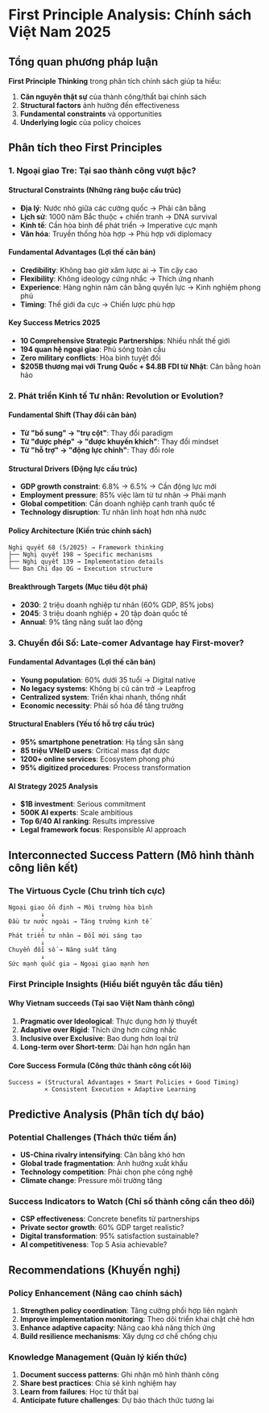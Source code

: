 # First Principle Analysis: Chính sách Việt Nam 2025

## Tổng quan phương pháp luận

**First Principle Thinking** trong phân tích chính sách giúp ta hiểu:
1. **Căn nguyên thật sự** của thành công/thất bại chính sách
2. **Structural factors** ảnh hưởng đến effectiveness
3. **Fundamental constraints** và opportunities
4. **Underlying logic** của policy choices

## Phân tích theo First Principles

### 1. Ngoại giao Tre: Tại sao thành công vượt bậc?

#### Structural Constraints (Những ràng buộc cấu trúc)
- **Địa lý**: Nước nhỏ giữa các cường quốc → Phải cân bằng
- **Lịch sử**: 1000 năm Bắc thuộc + chiến tranh → DNA survival
- **Kinh tế**: Cần hòa bình để phát triển → Imperative cực mạnh
- **Văn hóa**: Truyền thống hòa hợp → Phù hợp với diplomacy

#### Fundamental Advantages (Lợi thế căn bản)
- **Credibility**: Không bao giờ xâm lược ai → Tin cậy cao
- **Flexibility**: Không ideology cứng nhắc → Thích ứng nhanh
- **Experience**: Hàng nghìn năm cân bằng quyền lực → Kinh nghiệm phong phú
- **Timing**: Thế giới đa cực → Chiến lược phù hợp

#### Key Success Metrics 2025
- **10 Comprehensive Strategic Partnerships**: Nhiều nhất thế giới
- **194 quan hệ ngoại giao**: Phủ sóng toàn cầu
- **Zero military conflicts**: Hòa bình tuyệt đối
- **$205B thương mại với Trung Quốc + $4.8B FDI từ Nhật**: Cân bằng hoàn hảo

### 2. Phát triển Kinh tế Tư nhân: Revolution or Evolution?

#### Fundamental Shift (Thay đổi căn bản)
- **Từ "bổ sung" → "trụ cột"**: Thay đổi paradigm
- **Từ "được phép" → "được khuyến khích"**: Thay đổi mindset
- **Từ "hỗ trợ" → "động lực chính"**: Thay đổi role

#### Structural Drivers (Động lực cấu trúc)
- **GDP growth constraint**: 6.8% → 6.5% → Cần động lực mới
- **Employment pressure**: 85% việc làm từ tư nhân → Phải mạnh
- **Global competition**: Cần doanh nghiệp cạnh tranh quốc tế
- **Technology disruption**: Tư nhân linh hoạt hơn nhà nước

#### Policy Architecture (Kiến trúc chính sách)
```
Nghị quyết 68 (5/2025) → Framework thinking
├── Nghị quyết 198 → Specific mechanisms  
├── Nghị quyết 139 → Implementation details
└── Ban Chỉ đạo QG → Execution structure
```

#### Breakthrough Targets (Mục tiêu đột phá)
- **2030**: 2 triệu doanh nghiệp tư nhân (60% GDP, 85% jobs)
- **2045**: 3 triệu doanh nghiệp + 20 tập đoàn quốc tế
- **Annual**: 9% tăng năng suất lao động

### 3. Chuyển đổi Số: Late-comer Advantage hay First-mover?

#### Fundamental Advantages (Lợi thế căn bản)
- **Young population**: 60% dưới 35 tuổi → Digital native
- **No legacy systems**: Không bị cũ cản trở → Leapfrog
- **Centralized system**: Triển khai nhanh, thống nhất
- **Economic necessity**: Phải số hóa để tăng trưởng

#### Structural Enablers (Yếu tố hỗ trợ cấu trúc)
- **95% smartphone penetration**: Hạ tầng sẵn sàng
- **85 triệu VNeID users**: Critical mass đạt được
- **1200+ online services**: Ecosystem phong phú
- **95% digitized procedures**: Process transformation

#### AI Strategy 2025 Analysis
- **$1B investment**: Serious commitment
- **500K AI experts**: Scale ambitious
- **Top 6/40 AI ranking**: Results impressive
- **Legal framework focus**: Responsible AI approach

## Interconnected Success Pattern (Mô hình thành công liên kết)

### The Virtuous Cycle (Chu trình tích cực)
```
Ngoại giao ổn định → Môi trường hòa bình
         ↓
Đầu tư nước ngoài → Tăng trưởng kinh tế  
         ↓
Phát triển tư nhân → Đổi mới sáng tạo
         ↓
Chuyển đổi số → Năng suất tăng
         ↓
Sức mạnh quốc gia → Ngoại giao mạnh hơn
```

### First Principle Insights (Hiểu biết nguyên tắc đầu tiên)

#### Why Vietnam succeeds (Tại sao Việt Nam thành công)
1. **Pragmatic over Ideological**: Thực dụng hơn lý thuyết
2. **Adaptive over Rigid**: Thích ứng hơn cứng nhắc  
3. **Inclusive over Exclusive**: Bao dung hơn loại trừ
4. **Long-term over Short-term**: Dài hạn hơn ngắn hạn

#### Core Success Formula (Công thức thành công cốt lõi)
```
Success = (Structural Advantages + Smart Policies + Good Timing) 
          × Consistent Execution × Adaptive Learning
```

## Predictive Analysis (Phân tích dự báo)

### Potential Challenges (Thách thức tiềm ẩn)
- **US-China rivalry intensifying**: Cân bằng khó hơn
- **Global trade fragmentation**: Ảnh hưởng xuất khẩu
- **Technology competition**: Phải chọn phe công nghệ
- **Climate change**: Pressure môi trường tăng

### Success Indicators to Watch (Chỉ số thành công cần theo dõi)
- **CSP effectiveness**: Concrete benefits từ partnerships
- **Private sector growth**: 60% GDP target realistic?
- **Digital transformation**: 95% satisfaction sustainable?
- **AI competitiveness**: Top 5 Asia achievable?

## Recommendations (Khuyến nghị)

### Policy Enhancement (Nâng cao chính sách)
1. **Strengthen policy coordination**: Tăng cường phối hợp liên ngành
2. **Improve implementation monitoring**: Theo dõi triển khai chặt chẽ hơn
3. **Enhance adaptive capacity**: Nâng cao khả năng thích ứng
4. **Build resilience mechanisms**: Xây dựng cơ chế chống chịu

### Knowledge Management (Quản lý kiến thức)
1. **Document success patterns**: Ghi nhận mô hình thành công
2. **Share best practices**: Chia sẻ kinh nghiệm hay
3. **Learn from failures**: Học từ thất bại
4. **Anticipate future challenges**: Dự báo thách thức tương lai
